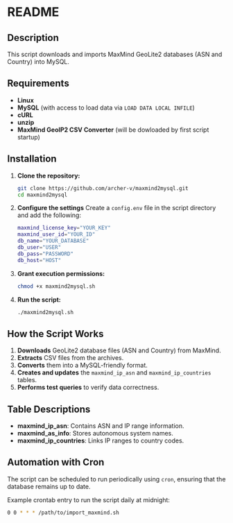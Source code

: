 # README

## Description
This script downloads and imports MaxMind GeoLite2 databases (ASN and Country) into MySQL.

## Requirements
- **Linux**
- **MySQL** (with access to load data via `LOAD DATA LOCAL INFILE`)
- **cURL**
- **unzip**
- **MaxMind GeoIP2 CSV Converter** (will be dowloaded by first script startup)

## Installation

1. **Clone the repository:**
   ```bash
   git clone https://github.com/archer-v/maxmind2mysql.git
   cd maxmind2mysql
   ```

2. **Configure the settings**
   Create a `config.env` file in the script directory and add the following:
   
   ```bash
   maxmind_license_key="YOUR_KEY"
   maxmind_user_id="YOUR_ID"
   db_name="YOUR_DATABASE"
   db_user="USER"
   db_pass="PASSWORD"
   db_host="HOST"
   ```

3. **Grant execution permissions:**
   ```bash
   chmod +x maxmind2mysql.sh
   ```

4. **Run the script:**
   ```bash
   ./maxmind2mysql.sh
   ```

## How the Script Works

1. **Downloads** GeoLite2 database files (ASN and Country) from MaxMind.
2. **Extracts** CSV files from the archives.
3. **Converts** them into a MySQL-friendly format.
4. **Creates and updates** the `maxmind_ip_asn` and `maxmind_ip_countries` tables.
5. **Performs test queries** to verify data correctness.

## Table Descriptions

- **maxmind_ip_asn**: Contains ASN and IP range information.
- **maxmind_as_info**: Stores autonomous system names.
- **maxmind_ip_countries**: Links IP ranges to country codes.


## Automation with Cron

The script can be scheduled to run periodically using `cron`, ensuring that the database remains up to date.

Example crontab entry to run the script daily at midnight:

```bash
0 0 * * * /path/to/import_maxmind.sh
```
